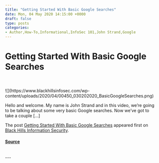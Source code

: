 ```yaml
---
title: "Getting Started With Basic Google Searches"
date: Mon, 04 May 2020 14:15:00 +0000
draft: false
type: posts
categories: 
- Author,How-To,Informational,InfoSec 101,John Strand,Google
---
```

# Getting Started With Basic Google Searches

<br/>

<br/>
![](https://www.blackhillsinfosec.com/wp-content/uploads/2020/04/00450_030202020_BasicGoogleSearches.png)

Hello and welcome. My name is John Strand and in this video, we’re going to be talking about some very basic Google searches. Now we’ve got to take a couple \[…\]

The post [Getting Started With Basic Google Searches](https://www.blackhillsinfosec.com/getting-started-with-basic-google-searches/) appeared first on [Black Hills Information Security](https://www.blackhillsinfosec.com).

#### [Source](https://www.blackhillsinfosec.com/getting-started-with-basic-google-searches/)

<br/>
---
